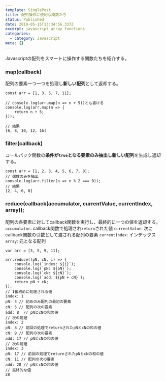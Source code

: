 ```yaml
---
template: SinglePost
title: 配列操作に便利な関数たち
status: Published
date: 2019-05-15T13:34:56.337Z
excerpt: javascript array functions
categories:
  - category: Javascript
meta: {}
---
```

Javascriptの配列をスマートに操作する関数たちを紹介する。

### map(callback)
配列の要素一つ一つを処理し**新しい配列**として返却する。
```
const arr = [1, 3, 5, 7, 11];

// console.log(arr.map(n => n + 5))とも書ける
console.log(arr.map(n => {
    return n + 5;
}));

// 結果
[6, 8, 10, 12, 16]
```

### filter(callback)
コールバック関数の**条件が`true`となる要素のみ抽出し新しい配列**を生成し返却する。
```
const arr = [1, 2, 3, 4, 5, 6, 7, 8];
// 偶数のみを抽出
console.log(arr.filter(n => n % 2 === 0));
// 結果
[2, 4, 6, 8]
```

### reduce(callback(accumulator, currentValue, currentIndex, array));
配列の各要素に対してcallback関数を実行し、最終的に一つの値を返却する。
`accumulator`: callback関数で処理され`return`された値
`currentValue`: 次にcallback関数の引数として渡される配列の要素
`currentIndex`: インデックス
`array`: 元となる配列
```
var arr = [3, 5, 9, 11];

arr.reduce((pN, cN, i) => {
	console.log(`index: ${i}`);
	console.log(`pN: ${pN}`);
	console.log(`cN: ${cN}`);
	console.log(`add: ${pN + cN}`);
	return pN + cN;
});
// 1番初めに処理される値
index: 1
pN: 3 // 初めのみ配列の最初の要素
cN: 5 // 配列の次の要素
add: 8  // pNとcNの和の値
// 次の処理
index: 2
pN: 8 // 前回の処理でreturnされたpNとcNの和の値
cN: 9 // 配列の次の要素
add: 17 // pNとcNの和の値
// 次の処理
index: 3
pN: 17 // 前回の処理でreturnされたpNとcNの和の値
cN: 11 // 配列の次の要素
add: 28 // pNとcNの和の値
// 最終的な値
28
```
